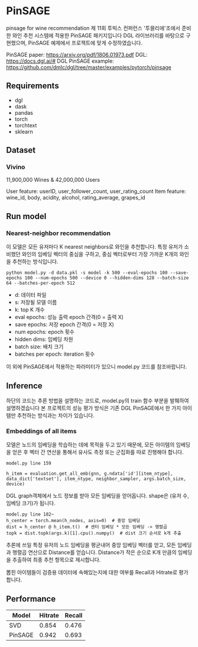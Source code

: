 # PinSAGE
pinsage for wine recommendation
제 11회 투빅스 컨퍼런스 '투믈리에'조에서 준비한 와인 추천 시스템에 적용한 PinSAGE 패키지입니다
DGL 라이브러리를 바탕으로 구현했으며, PinSAGE 예제에서 프로젝트에 맞게 수정하였습니다.

PinSAGE paper: https://arxiv.org/pdf/1806.01973.pdf
DGL: https://docs.dgl.ai/#
DGL PinSAGE example: https://github.com/dmlc/dgl/tree/master/examples/pytorch/pinsage

## Requirements

- dgl
- dask
- pandas
- torch
- torchtext
- sklearn

## Dataset

### Vivino 
11,900,000 Wines & 42,000,000 Users

User feature: userID, user_follower_count, user_rating_count
Item feature: wine_id, body, acidity, alcohol, rating_average, grapes_id

## Run model

### Nearest-neighbor recommendation

이 모델은 모든 유저마다 K nearest neighbors로 와인을 추천합니다.
특정 유저가 소비했던 와인의 임베딩 벡터의 중심을 구하고, 중심 벡터로부터 가장 가까운 K개의 와인을 추천하는 방식입니다.

```
python model.py -d data.pkl -s model -k 500 --eval-epochs 100 --save-epochs 100 --num-epochs 500 --device 0 --hidden-dims 128 --batch-size 64 --batches-per-epoch 512
```

- d: 데이터 파일
- s: 저장될 모델 이름
- k: top K 개수
- eval epochs: 성능 출력 epoch 간격(0 = 출력 X)
- save epochs: 저장 epoch 간격(0 = 저장 X)
- num epochs: epoch 횟수
- hidden dims: 임베딩 차원
- batch size: 배치 크기
- batches per epoch: iteration 횟수

이 외에 PinSAGE에서 적용하는 파라미터가 있으니 model.py 코드를 참조바랍니다.

## Inference
하단의 코드는 추론 방법을 설명하는 코드로, model.py의 train 함수 부분을 발췌하여 설명하겠습니다
본 프로젝트의 성능 평가 방식은 기존 DGL PinSAGE에서 한 가지 아이템만 추천하는 방식과는 차이가 있습니다.

### Embeddings of all items
모델은 노드의 임베딩을 학습하는 데에 목적을 두고 있기 때문에, 모든 아이템의 임베딩을 얻은 후 벡터 간 연산을 통해서 유사도 측정 또는 군집화를 따로 진행해야 합니다.

```
model.py line 159

h_item = evaluation.get_all_emb(gnn, g.ndata['id'][item_ntype], data_dict['textset'], item_ntype, neighbor_sampler, args.batch_size, device)
```
DGL graph객체에서 노드 정보를 받아 모든 임베딩을 얻어옵니다. shape은 (유저 수, 임베딩 크기)가 됩니다.

```
model.py line 182~
h_center = torch.mean(h_nodes, axis=0)  # 중앙 임베딩  
dist = h_center @ h_item.t()  # 센터 임베딩 * 모든 임베딩 -> 행렬곱
topk = dist.topk(args.k)[1].cpu().numpy()  # dist 크기 순서로 k개 추출
```
추론에 쓰일 특정 유저의 노드 임베딩을 평균내어 중앙 임베딩 벡터를 얻고, 모든 임베딩과 행렬곱 연산으로 Distance를 얻습니다.
Distance가 작은 순으로 K개 만큼의 임베딩을 추출하여 최종 추천 항목으로 제시합니다.

뽑힌 아이템들이 검증용 데이터에 속해있는지에 대한 여부를 Recall과 Hitrate로 평가합니다.

## Performance

Model | Hitrate | Recall
------------ | ------------- | -------------
SVD | 0.854	| 0.476
PinSAGE | 0.942	| 0.693
